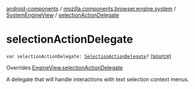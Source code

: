 [android-components](../../index.md) / [mozilla.components.browser.engine.system](../index.md) / [SystemEngineView](index.md) / [selectionActionDelegate](./selection-action-delegate.md)

# selectionActionDelegate

`var selectionActionDelegate: `[`SelectionActionDelegate`](../../mozilla.components.concept.engine.selection/-selection-action-delegate/index.md)`?` [(source)](https://github.com/mozilla-mobile/android-components/blob/master/components/browser/engine-system/src/main/java/mozilla/components/browser/engine/system/SystemEngineView.kt#L81)

Overrides [EngineView.selectionActionDelegate](../../mozilla.components.concept.engine/-engine-view/selection-action-delegate.md)

A delegate that will handle interactions with text selection context menus.

